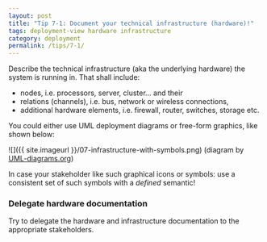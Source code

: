 ```yaml
---
layout: post
title: "Tip 7-1: Document your technical infrastructure (hardware)!"
tags: deployment-view hardware infrastructure
category: deployment
permalink: /tips/7-1/
---
```

Describe the technical infrastructure (aka the underlying hardware) the
system is running in. That shall include:

* nodes, i.e. processors, server, cluster... and their
* relations (channels), i.e. bus, network or wireless connections,
* additional hardware elements, i.e. firewall, router, switches, storage etc.

You could either use UML deployment diagrams or free-form graphics, like shown below:

![]({{ site.imageurl }}/07-infrastructure-with-symbols.png)
(diagram by [UML-diagrams.org](https://www.uml-diagrams.org/examples/web-application-network-diagram-example.html?context=depl-examples))

In case your stakeholder like such graphical icons or symbols: use a consistent
set of such symbols with a _defined_ semantic!

### Delegate hardware documentation

Try to delegate the hardware and infrastructure documentation to the appropriate
stakeholders.
